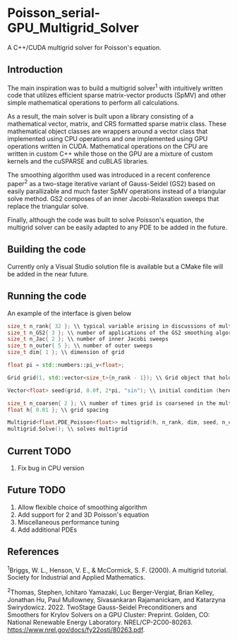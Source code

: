 # Poisson_serial-GPU_Multigrid_Solver
A C++/CUDA multigrid solver for Poisson's equation.

## Introduction ##
The main inspiration was to build a multigrid solver<sup>1</sup> with intuitively written code that utilizes efficient sparse matrix-vector products (SpMV) and other simple mathematical operations to perform all calculations.  

As a result, the main solver is built upon a library consisting of a mathematical vector, matrix, and CRS formatted sparse matrix class.  These mathematical object classes are wrappers around a vector class that implemented using CPU operations and one implemented using GPU operations written in CUDA.  Mathematical operations on the CPU are written in custom C++ while those on the GPU are a mixture of custom kernels and the cuSPARSE and cuBLAS libraries.

The smoothing algorithm used was introduced in a recent conference paper<sup>2</sup> as a two-stage iterative variant of Gauss-Seidel (GS2) based on easily parallizable and much faster SpMV operations instead of a triangular solve method.  GS2 composes of an inner Jacobi-Relaxation sweeps that replace the triangular solve.

Finally, although the code was built to solve Poisson's equation, the multigrid solver can be easily adapted to any PDE to be added in the future.

## Building the code ##
Currently only a Visual Studio solution file is available but a CMake file will be added in the near future.

## Running the code ##
An example of the interface is given below

```cpp
size_t n_rank{ 32 }; \\ typical variable arising in discussions of multigrid; the number of points is one minus n_rank
size_t n_GS2{ 3 }; \\ number of applications of the GS2 smoothing algorithm
size_t n_Jac{ 2 }; \\ number of inner Jacobi sweeps
size_t n_outer{ 5 }; \\ number of outer sweeps
size_t dim{ 1 }; \\ dimension of grid

float pi = std::numbers::pi_v<float>;

Grid grid(1, std::vector<size_t>{n_rank - 1}); \\ Grid object that hold details of the grid

Vector<float> seed(grid, 0.0f, 2*pi, "sin"); \\ initial condition (here it's a sine wave with period 2pi

size_t n_coarsen{ 2 }; \\ number of times grid is coarsened in the multigrid
float h{ 0.01 }; \\ grid spacing

Multigrid<float,PDE_Poisson<float>> multigrid(h, n_rank, dim, seed, n_coarsen, n_GS2, n_Jac, n_outer); \\ initializes multigrid
multigrid.Solve(); \\ solves multigrid
  ```
## Current TODO ##
1. Fix bug in CPU version


## Future TODO ##
1. Allow flexible choice of smoothing algorithm
2. Add support for 2 and 3D Poisson's equation
3. Miscellaneous performance tuning
4. Add additional PDEs

## References ##
<sup>1</sup>Briggs, W. L., Henson, V. E., & McCormick, S. F. (2000). A multigrid tutorial. Society for Industrial and Applied Mathematics.

<sup>2</sup>Thomas, Stephen, Ichitaro Yamazaki, Luc Berger-Vergiat, Brian Kelley, Jonathan Hu,
Paul Mullowney, Sivasankaran Rajamanickam, and Katarzyna Swirydowicz. 2022. TwoStage Gauss-Seidel Preconditioners and Smoothers for Krylov Solvers on a GPU Cluster:
Preprint. Golden, CO: National Renewable Energy Laboratory. NREL/CP-2C00-80263.
https://www.nrel.gov/docs/fy22osti/80263.pdf. 
